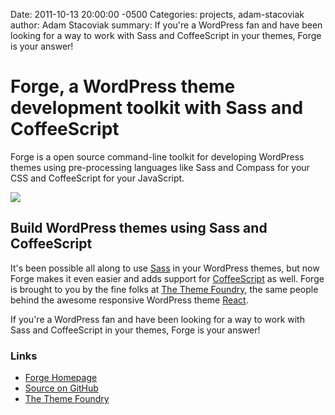 Date: 2011-10-13 20:00:00 -0500
Categories: projects, adam-stacoviak
author: Adam Stacoviak
summary: If you're a WordPress fan and have been looking for a way to work with Sass and CoffeeScript in your themes, Forge is your answer!

# Forge, a WordPress theme development toolkit with Sass and CoffeeScript

Forge is a open source command-line toolkit for developing WordPress themes using pre-processing languages like Sass and Compass for your CSS and CoffeeScript for your JavaScript.

<a href="http://forge.thethemefoundry.com/"><img src="/attachments/forge.png" class="full" /></a>

## Build WordPress themes using Sass and CoffeeScript

It's been possible all along to use [Sass](http://sass-lang.com/) in your WordPress themes, but now Forge makes it even easier and adds support for [CoffeeScript](https://jashkenas.github.com/coffee-script/) as well. Forge is brought to you by the fine folks at [The Theme Foundry](http://thethemefoundry.com/), the same people behind the awesome responsive WordPress theme [React](http://thethemefoundry.com/react/).

If you're a WordPress fan and have been looking for a way to work with Sass and CoffeeScript in your themes, Forge is your answer!

### Links

* [Forge Homepage](http://forge.thethemefoundry.com/)
* [Source on GitHub](https://github.com/jestro/forge)
* [The Theme Foundry](http://thethemefoundry.com/)